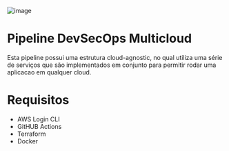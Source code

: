![image](https://github.com/user-attachments/assets/6a9c1b51-760b-498a-89ce-ddf596fad6a7)

# Pipeline DevSecOps Multicloud

Esta pipeline possui uma estrutura cloud-agnostic, no qual utiliza uma série de serviços que são implementados em conjunto para permitir rodar uma aplicacao em qualquer cloud.

# Requisitos
- AWS Login CLI
- GitHUB Actions
- Terraform
- Docker
